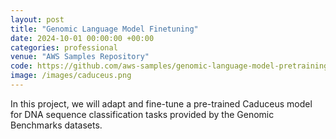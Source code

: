 ```yaml
---
layout: post
title: "Genomic Language Model Finetuning"
date: 2024-10-01 00:00:00 +00:00
categories: professional
venue: "AWS Samples Repository"
code: https://github.com/aws-samples/genomic-language-model-pretraining-with-healthomics-seq-store
image: /images/caduceus.png
---
```


In this project, we will adapt and fine-tune a pre-trained Caduceus model for DNA sequence classification tasks provided by the Genomic Benchmarks datasets. 